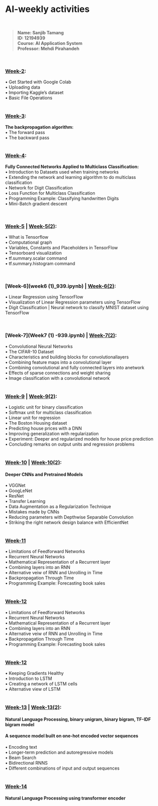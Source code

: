 # AI-weekly activities

<br/>

>**Name: Sanjib Tamang**<br/>
>**ID: 12194939**<br/>
>**Course: AI Application System**<br/>
>**Professor: Mehdi Pirahandeh**<br/>

<br/>

### [Week-2](Week2_939.ipynb): <br/>
• Get Started with Google Colab<br/>
• Uploading data<br/>
• Importing Kaggle’s dataset<br/>
• Basic File Operations<br/>
<br/>

### [Week-3](Week3_939.ipynb): <br/>
**The backpropagation algorithm:<br/>**
• The forward pass<br/>
• The backward pass<br/>
<br/>

### [Week-4](Week4_939.ipynb): <br/>
**Fully Connected Networks Applied to Multiclass Classification:**<br/>
• Introduction to Datasets used when training networks<br/>
• Extending the network and learning algorithm to do multiclass classification<br/>
• Network for Digit Classification<br/>
• Loss Function for Multiclass Classification<br/>
• Programming Example: Classifying handwritten Digits<br/>
• Mini-Batch gradient descent<br/>

<br/>

### [Week-5](Week5_939.ipynb) | [Week-5(2)](Week5(2)_939.ipynb): <br/>
• What is Tensorflow<br/>
• Computational graph<br/>
• Variables, Constants and Placeholders in TensorFlow<br/>
• Tensorboard visualization<br/>
• tf.summary.scalar command<br/>
• tf.summary.histogram command<br/>

<br/>

### [Week-6](week6 (1)_939.ipynb) | [Week-6(2)](Week6_2-939.ipynb): <br/>
• Linear Regression using TensorFlow<br/>
• Visualization of Linear Regression parameters using TensorFlow<br/>
• Digit Classification | Neural network to classify MNIST dataset using TensorFlow<br/>

<br/>

### [Week-7](Week7 (1) -939.ipynb) | [Week-7(2)](Week7(2)_939.ipynb): <br/>
• Convolutional Neural Networks<br/>
• The CIFAR-10 Dataset<br/>
• Characteristics and building blocks for convolutionallayers<br/>
• Combining feature maps into a convolutional layer<br/>
• Combining convolutional and fully connected layers into anetwork<br/>
• Effects of sparse connections and weight sharing<br/>
• Image classification with a convolutional network<br/>
<br/>

### [Week-9](Week9(1-2).ipynb) | [Week-9(2)](Week9_2(1-2).ipynb): <br/>
• Logistic unit for binary classification<br/>
• Softmax unit for multiclass classification<br/>
• Linear unit for regression<br/>
• The Boston Housing dataset<br/>
• Predicting house prices with a DNN<br/>
• Improving generalization with regularization<br/>
• Experiment: Deeper and regularized models for house price prediction<br/>
• Concluding remarks on output units and regression problems<br/>
<br/>

### [Week-10](week_10(1-2).ipynb) | [Week-10(2)](Week10(2)_939.ipynb): <br/>
#### Deeper CNNs and Pretrained Models <br/>
• VGGNet<br/>
• GoogLeNet<br/>
• ResNet<br/>
• Transfer Learning<br/>
• Data Augmentation as a Regularization Technique<br/>
• Mistakes made by CNNs<br/>
• Reducing parameters with Depthwise Separable Convolution<br/>
• Striking the right network design balance with EfficientNet<br/>
<br/>


### [Week-11](week11_Lab(1-4).ipynb)
• Limitations of Feedforward Networks<br/>
• Recurrent Neural Networks<br/>
• Mathematical Representation of a Recurrent layer<br/>
• Combining layers into an RNN<br/>
• Alternative veiw of RNN and Unrolling in Time<br/>
• Backpropagation Through Time<br/>
• Programming Example: Forecasting book sales<br/>
<br/>

### [Week-12](week11_Lab(1-4).ipynb)
• Limitations of Feedforward Networks<br/>
• Recurrent Neural Networks<br/>
• Mathematical Representation of a Recurrent layer<br/>
• Combining layers into an RNN<br/>
• Alternative veiw of RNN and Unrolling in Time<br/>
• Backpropagation Through Time<br/>
• Programming Example: Forecasting book sales<br/>
<br/>

### [Week-12](Week12_939.ipynb)
• Keeping Gradients Healthy<br/>
• Introduction to LSTM<br/>
• Creating a network of LSTM cells<br/>
• Alternative view of LSTM<br/>
<br/>

### [Week-13](week10(1)_939.ipynb) | [Week-13(2)](Week13(2)_939.ipynb): <br/>
#### Natural Language Processing, binary unigram, binary bigram, TF-IDF bigram model<br/>
#### A sequence model built on one-hot encoded vector sequences<br/>
• Encoding text<br/>
• Longer-term prediction and autoregressive models<br/>
• Beam Search<br/>
• Bidirectional RNNS<br/>
• Different combinations of input and output sequences<br/>
<br/>

### [Week-14](Week14_939.ipynb)

#### Natural Language Processing using transformer encoder


